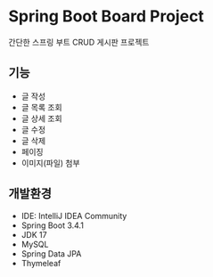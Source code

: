 # Spring Boot Board Project
간단한 스프링 부트 CRUD 게시판 프로젝트

## 기능
- 글 작성
- 글 목록 조회
- 글 상세 조회
- 글 수정
- 글 삭제
- 페이징
- 이미지(파일) 첨부

## 개발환경
- IDE: IntelliJ IDEA Community
- Spring Boot 3.4.1
- JDK 17
- MySQL
- Spring Data JPA
- Thymeleaf